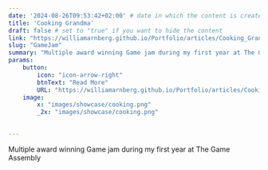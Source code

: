 ```yaml
---
date: '2024-08-26T09:53:42+02:00' # date in which the content is created - defaults to "today"
title: 'Cooking Grandma'
draft: false # set to "true" if you want to hide the content 
link: "https://williamarnberg.github.io/Portfolio/articles/Cooking_Grandma/" # optional URL to link the logo to
slug: "GameJam"
summary: "Multiple award winning Game jam during my first year at The Game Assembly "
params:
    button:
        icon: "icon-arrow-right"
        btnText: "Read More"
        URL: "https://williamarnberg.github.io/Portfolio/articles/Cooking_Grandma/"
    image:  
        x: "images/showcase/cooking.png"
        _2x: "images/showcase/cooking.png"
    

---
```


Multiple award winning Game jam during my first year at The Game Assembly 
